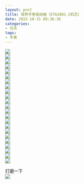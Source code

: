 ```yaml
---
layout: post
title: 保养手卷英纳格（ETA2801-2机芯）
date: 2015-10-31 09:36:36
categories:
- 日志
tags:
- 手表
---
```


![](https://github.com/bh3nvn/bh3nvn.github.io/raw/master/image/2015/2015-10-31-ETA-01.jpg)     
![](https://github.com/bh3nvn/bh3nvn.github.io/raw/master/image/2015/2015-10-31-ETA-02.jpg)     
![](https://github.com/bh3nvn/bh3nvn.github.io/raw/master/image/2015/2015-10-31-ETA-03.jpg)     
![](https://github.com/bh3nvn/bh3nvn.github.io/raw/master/image/2015/2015-10-31-ETA-04.jpg)     
![](https://github.com/bh3nvn/bh3nvn.github.io/raw/master/image/2015/2015-10-31-ETA-05.jpg)     
![](https://github.com/bh3nvn/bh3nvn.github.io/raw/master/image/2015/2015-10-31-ETA-06.jpg)     
![](https://github.com/bh3nvn/bh3nvn.github.io/raw/master/image/2015/2015-10-31-ETA-07.jpg)     
![](https://github.com/bh3nvn/bh3nvn.github.io/raw/master/image/2015/2015-10-31-ETA-08.jpg)     
![](https://github.com/bh3nvn/bh3nvn.github.io/raw/master/image/2015/2015-10-31-ETA-09.jpg)     
![](https://github.com/bh3nvn/bh3nvn.github.io/raw/master/image/2015/2015-10-31-ETA-10.jpg)     
![](https://github.com/bh3nvn/bh3nvn.github.io/raw/master/image/2015/2015-10-31-ETA-11.jpg)     
![](https://github.com/bh3nvn/bh3nvn.github.io/raw/master/image/2015/2015-10-31-ETA-12.jpg)     
![](https://github.com/bh3nvn/bh3nvn.github.io/raw/master/image/2015/2015-10-31-ETA-13.jpg)     
![](https://github.com/bh3nvn/bh3nvn.github.io/raw/master/image/2015/2015-10-31-ETA-14.jpg)     
![](https://github.com/bh3nvn/bh3nvn.github.io/raw/master/image/2015/2015-10-31-ETA-15.jpg)     
![](https://github.com/bh3nvn/bh3nvn.github.io/raw/master/image/2015/2015-10-31-ETA-16.jpg)     
![](https://github.com/bh3nvn/bh3nvn.github.io/raw/master/image/2015/2015-10-31-ETA-17.jpg)     
![](https://github.com/bh3nvn/bh3nvn.github.io/raw/master/image/2015/2015-10-31-ETA-18.jpg)     
![](https://github.com/bh3nvn/bh3nvn.github.io/raw/master/image/2015/2015-10-31-ETA-19.jpg)     
![](https://github.com/bh3nvn/bh3nvn.github.io/raw/master/image/2015/2015-10-31-ETA-20.jpg)     
![](https://github.com/bh3nvn/bh3nvn.github.io/raw/master/image/2015/2015-10-31-ETA-21.jpg)     
![](https://github.com/bh3nvn/bh3nvn.github.io/raw/master/image/2015/2015-10-31-ETA-22.jpg)     
![](https://github.com/bh3nvn/bh3nvn.github.io/raw/master/image/2015/2015-10-31-ETA-23.jpg)    

打磨一下         
![](https://github.com/bh3nvn/bh3nvn.github.io/raw/master/image/2015/2015-10-31-ETA-24.jpg)     
